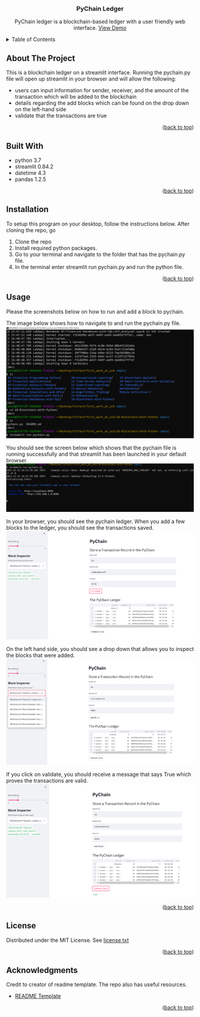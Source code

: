 <div id="top"></div>
<br />

<h3 align="center">PyChain Ledger</h3>

  <p align="center">
PyChain ledger is a blockchain-based ledger with a user friendly web interface. 
    <a href="https://github.com/jtengsico/18-Blockchain-With-Python.git">View Demo</a>
  </p>
</div>

<!-- TABLE OF CONTENTS -->
<details>
  <summary>Table of Contents</summary>
  <ol>
    <li><a href="#about-the-project">About The Project</a>
    <li><a href="#built-with">Built With</a></li>
    <li><a href="#installation">Installation</a></li>
    <li><a href="#usage">Usage</a></li>
    <li><a href="#license">License</a></li>
    <li><a href="#acknowledgments">Acknowledgments</a></li>
  </ol>
</details>

<!-- ABOUT THE PROJECT -->
## About The Project
This is a blockchain ledger on a streamlit interface. Running the pychain.py file will open up streamlit in your browser and will allow the following: 

* users can input information for sender, receiver, and the amount of the transaction which will be added to the blockchain
* details regarding the add blocks which can be found on the drop down on the left-hand side
* validate that the transactions are true

<p align="right">(<a href="#top">back to top</a>)</p>

## Built With
* python 3.7 
* streamlit 0.84.2
* datetime 4.3
* pandas 1.2.5

<p align="right">(<a href="#top">back to top</a>)</p>

<!-- Installation -->
## Installation 

To setup this program on your desktop, follow the instructions below. 
After cloning the repo, go 

1. Clone the repo
2. Install required python packages. 
3. Go to your terminal and navigate to the folder that has the pychain.py file. 
4. In the terminal enter streamlit run pychain.py and run the python file.

<p align="right">(<a href="#top">back to top</a>)</p>

<!-- Usage -->
## Usage
Please the screenshots below on how to run and add a block to pychain. 

The image below shows how to navigate to and run the pychain.py file. 
![18.run_streamlit_terminal.png](images/18.run_streamlit_terminal.png)

You should see the screen below which shows that the pychain file is running successfully and that streamlit has been launched in your default browser. 
![18.streamlit.running.png](Images/18.streamlit.running.png)  

In your browser, you should see the pychain ledger. 
When you add a few blocks to the ledger, you should see the transactions saved.
![18.pychain_record.png](images/18.pychain_record.png)

On the left hand side, you should see a drop down that allows you to inspect the blocks that were added. 
![18.pychain_detailed.png)](images/18.pychain_detailed.png)

If you click on validate, you should receive a message that says True which proves the transactions are valid. 
![18.validated_pychain.png](images/18.validated_pychain.png)

<p align="right">(<a href="#top">back to top</a>)</p>

<!-- LICENSE -->
## License

Distributed under the MIT License.
See [license txt](https://github.com/git/git-scm.com/blob/main/MIT-LICENSE.txt)

<p align="right">(<a href="#top">back to top</a>)</p>

<!-- ACKNOWLEDGMENTS -->
## Acknowledgments
Credit to creator of readme template. The repo also has useful resources. 
* [README Template](https://github.com/othneildrew/Best-README-Template.git)

<p align="right">(<a href="#top">back to top</a>)</p>
